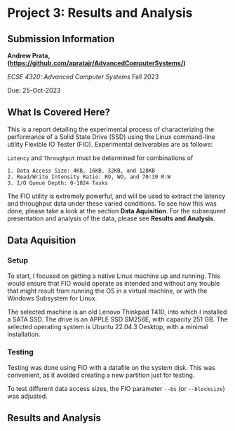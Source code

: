 # Project 3: Results and Analysis

## Submission Information

**Andrew Prata, (https://github.com/apratajr/AdvancedComputerSystems/)**

*ECSE 4320: Advanced Computer Systems* Fall 2023

Due: 25-Oct-2023

## What Is Covered Here?
This is a report detailing the experimental process of characterizing the performance of a Solid State Drive (SSD) using the Linux command-line utility Flexible IO Tester (FIO). Experimental deliverables are as follows:

`Latency` and `Throughput` must be determined for combinations of
    
    1. Data Access Size: 4KB, 16KB, 32KB, and 128KB
    2. Read/Write Intensity Ratio: RO, WO, and 70:30 R:W
    3. I/O Queue Depth: 0-1024 Tasks

The FIO utility is extremely powerful, and will be used to extract the latency and throughput data under these varied conditions. To see how this was done, please take a look at the section **Data Aquisition**. For the subsequent presentation and analysis of the data, please see **Results and Analysis**.

## Data Aquisition
### Setup
To start, I focused on getting a native Linux machine up and running. This would ensure that FIO would operate as intended and without any trouble that might result from running the OS in a virtual machine, or with the Windows Subsystem for Linux.

The selected machine is an old Lenovo Thinkpad T410, into which I installed a SATA SSD. The drive is an APPLE SSD SM256E, with capacity 251 GB. The selected operating system is Ubuntu 22.04.3 Desktop, with a minimal installation.

### Testing
Testing was done using FIO with a datafile on the system disk. This was convenient, as it avoided creating a new partition just for testing.

To test different data access sizes, the FIO parameter `--bs` (or `--blocksize`) was adjusted.

## Results and Analysis
